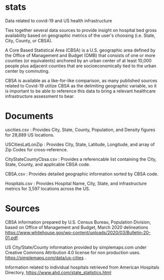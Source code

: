 # stats
Data related to covid-19 and US health infrastructure

Ties together several data sources to provide insight on hospital bed gross availability based on geographic metrics of the user's choosing (i.e. State, City, 
County, or CBSA).

A Core Based Statistical Area (CBSA) is a U.S. geographic area defined by the Office of Management and Budget (OMB) that consists of one or more counties 
(or equivalents) anchored by an urban center of at least 10,000 people plus adjacent counties that are socioeconomically tied to the urban center by commuting. 

CBSA is available as a like-for-like comparison, as many published sources related to Covid-19 utilize CBSA as the delimiting geographic variable, so it is
important to be able to reference this data to bring a relevant healthcare infrastructure assessment to bear.

# Documents
uscities.csv :  Provides City, State, County, Population, and Density figures for 28,889 US locations.

USCitiesLatLonZip :  Provides City, State, Latitude, Longitude, and array of Zip Codes for cross-reference.

CityStateCountyCbsa.csv :  Provides a referencable list containing the City, State, County, and applicable CBSA code.

CBSA.csv :  Provides detailed geographic information sorted by CBSA code.

Hospitals.csv : Provides Hospital Name, City, State, and infrastructure metrics for 3,597 locations across the US.

# Sources
CBSA information prepared by U.S. Census Bureau, Population Division, based on Office of Management and Budget, March 2020 delineations <https://www.whitehouse.gov/wp-content/uploads/2020/03/Bulletin-20-01.pdf>.	

US City/State/County information provided by simplemaps.com under Creative Commons Attribution 4.0 license for non production uses.  <https://simplemaps.com/data/us-cities> .

Information related to individual hospitals retrieved from American Hospitals Directory, <https://www.ahd.com/state_statistics.html>

